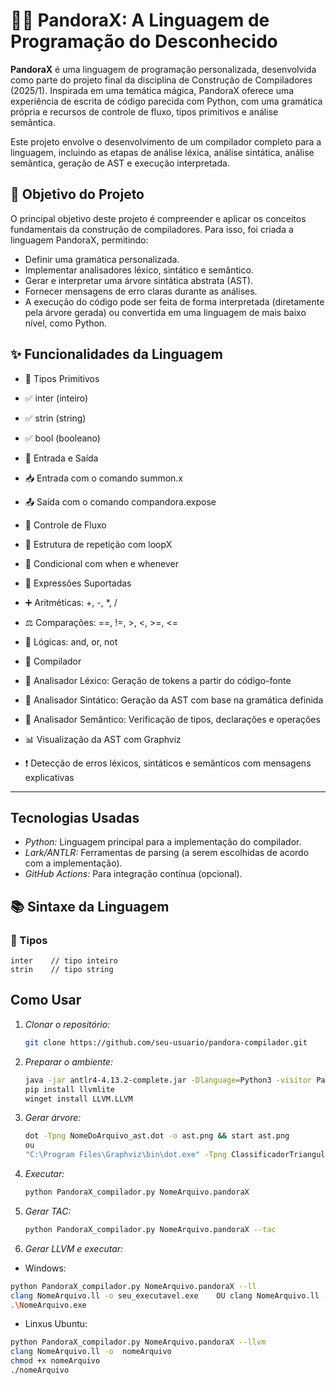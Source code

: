 
# 🧙‍♂️ PandoraX: A Linguagem de Programação do Desconhecido

**PandoraX** é uma linguagem de programação personalizada, desenvolvida como parte do projeto final da disciplina de Construção de Compiladores (2025/1). Inspirada em uma temática mágica, PandoraX oferece uma experiência de escrita de código parecida com Python, com uma gramática própria e recursos de controle de fluxo, tipos primitivos e análise semântica.

Este projeto envolve o desenvolvimento de um compilador completo para a linguagem, incluindo as etapas de análise léxica, análise sintática, análise semântica, geração de AST e execução interpretada.


## 🎯 Objetivo do Projeto

O principal objetivo deste projeto é compreender e aplicar os conceitos fundamentais da construção de compiladores. Para isso, foi criada a linguagem PandoraX, permitindo:
- Definir uma gramática personalizada.
- Implementar analisadores léxico, sintático e semântico.
- Gerar e interpretar uma árvore sintática abstrata (AST).
- Fornecer mensagens de erro claras durante as análises.
- A execução do código pode ser feita de forma interpretada (diretamente pela árvore gerada) ou convertida em uma linguagem de mais baixo nível, como Python.

## ✨ Funcionalidades da Linguagem
- 🔸 Tipos Primitivos
- ✅ inter (inteiro)
- ✅ strin (string)
- ✅ bool (booleano)

- 🔸 Entrada e Saída
- 📥 Entrada com o comando summon.x
- 📤 Saída com o comando compandora.expose

- 🔸 Controle de Fluxo
- 🔁 Estrutura de repetição com loopX
- 🔀 Condicional com when e whenever

- 🔸 Expressões Suportadas
- ➕ Aritméticas: +, -, *, /
- ⚖️ Comparações: ==, !=, >, <, >=, <=
- 🔀 Lógicas: and, or, not

- 🔸 Compilador
- 🧾 Analisador Léxico: Geração de tokens a partir do código-fonte
- 🌲 Analisador Sintático: Geração da AST com base na gramática definida
- 🧠 Analisador Semântico: Verificação de tipos, declarações e operações
- 📊 Visualização da AST com Graphviz
- ❗ Detecção de erros léxicos, sintáticos e semânticos com mensagens explicativas
  
---

## Tecnologias Usadas

- *Python:* Linguagem principal para a implementação do compilador.
- *Lark/ANTLR:* Ferramentas de parsing (a serem escolhidas de acordo com a implementação).
- *GitHub Actions:* Para integração contínua (opcional).

## 📚 Sintaxe da Linguagem

### 🧾 Tipos

```pandorax
inter    // tipo inteiro
strin    // tipo string
```

## Como Usar

1. *Clonar o repositório:*
   ```bash
   git clone https://github.com/seu-usuario/pandora-compilador.git
2. *Preparar o ambiente:*
   ```bash
   java -jar antlr4-4.13.2-complete.jar -Dlanguage=Python3 -visitor PandoraX.g4
   pip install llvmlite
   winget install LLVM.LLVM
   
2. *Gerar árvore:*
   ```bash
   dot -Tpng NomeDoArquivo_ast.dot -o ast.png && start ast.png
   ou
   "C:\Program Files\Graphviz\bin\dot.exe" -Tpng ClassificadorTriangulo_ast.dot -o arvore_sintatica.png
   
2. *Executar:*
   ```bash
   python PandoraX_compilador.py NomeArquivo.pandoraX

2. *Gerar TAC:*
   ```bash
   python PandoraX_compilador.py NomeArquivo.pandoraX --tac
   
2. *Gerar LLVM e executar:*
  - Windows:
   ```bash
   python PandoraX_compilador.py NomeArquivo.pandoraX --ll
   clang NomeArquivo.ll -o seu_executavel.exe    OU clang NomeArquivo.ll -o NomeArquivo.exe -llegacy_stdio_definitions.lib
   .\NomeArquivo.exe
```
  - Linxus Ubuntu:
   ```bash
   python PandoraX_compilador.py NomeArquivo.pandoraX --llvm
   clang NomeArquivo.ll -o  nomeArquivo
   chmod +x nomeArquivo
   ./nomeArquivo


